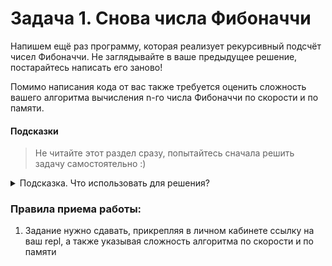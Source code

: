 # Задача 1. Снова числа Фибоначчи

Напишем ещё раз программу, которая реализует рекурсивный подсчёт чисел Фибоначчи. Не заглядывайте в ваше предыдущее решение, постарайтесь написать его заново!

Помимо написания кода от вас также требуется оценить сложность вашего алгоритма вычисления n-го числа Фибоначчи по скорости и по памяти.

#### Подсказки

> Не читайте этот раздел сразу, попытайтесь сначала решить задачу самостоятельно :)

<details>

<summary>Подсказка. Что использовать для решения?</summary>

Для того, чтобы оценить сложность алгоритма по скорости - нарисуйте где-нибудь, например, на бумажке, дерево вызовов функции. Постройте деревья вызовов для нескольких небольших значений, идущих подряд, и посмотрите, как меняется это количество. Затем подберите функцию, которая растёт примерно с такой же скоростью

</details>

### Правила приема работы:

1. Задание нужно сдавать, прикрепляя в личном кабинете ссылку на ваш repl, а также указывая сложность алгоритма по скорости и по памяти
